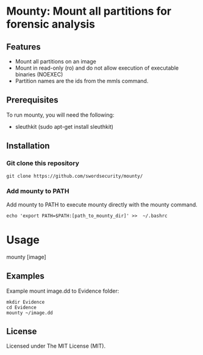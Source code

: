 # Mounty: Mount all partitions for forensic analysis
## Features
- Mount all partitions on an image
- Mount in read-only (ro) and do not allow execution of executable binaries (NOEXEC)
- Partition names are the ids from the mmls command.

## Prerequisites
To run mounty, you will need the following:
- sleuthkit (sudo apt-get install sleuthkit)

## Installation
### Git clone this repository
```
git clone https://github.com/swordsecurity/mounty/
```

### Add mounty to PATH
Add mounty to PATH to execute mounty directly with the mounty command.
```
echo 'export PATH=$PATH:[path_to_mounty_dir]' >>  ~/.bashrc
```

# Usage
mounty [image] 

## Examples
Example mount image.dd to Evidence folder:
```
mkdir Evidence
cd Evidence
mounty ~/image.dd
```
 
## License
Licensed under The MIT License (MIT).
